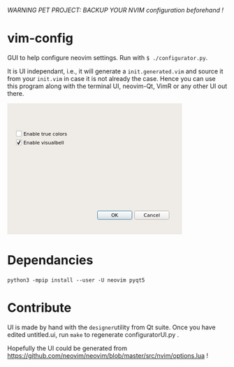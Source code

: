 _WARNING_
*PET PROJECT: BACKUP YOUR NVIM configuration beforehand !*


# vim-config
GUI to help configure neovim settings.
Run with `$ ./configurator.py`.

It is UI independant, i.e., it will generate a `init.generated.vim` and source
it from your `init.vim` in case it is not already the case.
Hence you can use this program along with the terminal UI, neovim-Qt, VimR or any other UI out there.

![screenshot](./screenshot.png)

# Dependancies
`python3 -mpip install --user -U neovim pyqt5`

# Contribute

UI is made by hand with the `designer`utility from Qt suite.
Once you have edited untitled.ui, run `make` to regenerate configuratorUI.py .

Hopefully the UI could be generated from https://github.com/neovim/neovim/blob/master/src/nvim/options.lua !
